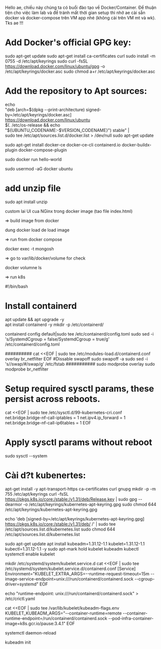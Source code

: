 Hello ae, chiều này chúng ta có buổi đào tạo về Docker/Container.
Để thuận tiện cho việc làm lab và để tránh mất thời gian setup thì nhờ ae cài sẵn docker và docker-compose trên VM app nhé (không cài trên VM mt và wk).
Tks ae !!!

# Add Docker's official GPG key:
sudo apt-get update
sudo apt-get install ca-certificates curl
sudo install -m 0755 -d /etc/apt/keyrings
sudo curl -fsSL https://download.docker.com/linux/ubuntu/gpg -o /etc/apt/keyrings/docker.asc
sudo chmod a+r /etc/apt/keyrings/docker.asc

# Add the repository to Apt sources:
echo \
  "deb [arch=$(dpkg --print-architecture) signed-by=/etc/apt/keyrings/docker.asc] https://download.docker.com/linux/ubuntu \
  $(. /etc/os-release && echo "${UBUNTU_CODENAME:-$VERSION_CODENAME}") stable" | \
  sudo tee /etc/apt/sources.list.d/docker.list > /dev/null
sudo apt-get update

sudo apt-get install docker-ce docker-ce-cli containerd.io docker-buildx-plugin docker-compose-plugin

sudo docker run hello-world

sudo usermod -aG docker ubuntu


# add unzip file
sudo apt install unzip

custom lai UI cua NGinx trong docker image
(tao file index.html)

=> build image from docker

dung docker load de load image


=> run from docker compose

docker exec -t <ten-container> mongosh

=> go to var/lib/docker/volume for check

docker volumne ls

=> run k8s

#!/bin/bash
# Install containerd

apt update && apt upgrade -y	
apt install containerd -y
mkdir -p  /etc/containerd/

containerd config default|sudo tee /etc/containerd/config.toml
sudo sed -i 's/SystemdCgroup = false/SystemdCgroup = true/g' /etc/containerd/config.toml

##########
cat <<EOF | sudo tee /etc/modules-load.d/containerd.conf
overlay
br_netfilter
EOF
#Dissable swapoff
sudo swapoff -a
sudo sed -i 's/\/swap/#\/swap/g' /etc/fstab
###########
sudo modprobe overlay
sudo modprobe br_netfilter
# Setup required sysctl params, these persist across reboots.

cat <<EOF | sudo tee /etc/sysctl.d/99-kubernetes-cri.conf
net.bridge.bridge-nf-call-iptables  = 1
net.ipv4.ip_forward                 = 1
net.bridge.bridge-nf-call-ip6tables = 1
EOF
# Apply sysctl params without reboot
sudo sysctl --system


# Cài d?t kubenertes:
apt-get install -y apt-transport-https ca-certificates curl gnupg
mkdir -p -m 755 /etc/apt/keyrings
curl -fsSL https://pkgs.k8s.io/core:/stable:/v1.31/deb/Release.key | sudo gpg --dearmor -o /etc/apt/keyrings/kubernetes-apt-keyring.gpg
sudo chmod 644 /etc/apt/keyrings/kubernetes-apt-keyring.gpg

echo 'deb [signed-by=/etc/apt/keyrings/kubernetes-apt-keyring.gpg] https://pkgs.k8s.io/core:/stable:/v1.31/deb/ /' | sudo tee /etc/apt/sources.list.d/kubernetes.list
sudo chmod 644 /etc/apt/sources.list.d/kubernetes.list

sudo apt-get update
apt install kubeadm=1.31.12-1.1 kubelet=1.31.12-1.1 kubectl=1.31.12-1.1 -y
sudo apt-mark hold kubelet kubeadm kubectl
systemctl enable kubelet

mkdir /etc/systemd/system/kubelet.service.d
cat <<EOF | sudo tee /etc/systemd/system/kubelet.service.d/containerd.conf
[Service]
Environment="KUBELET_EXTRA_ARGS=--runtime-request-timeout=15m --image-service-endpoint=unix:///run/containerd/containerd.sock  --cgroup-driver=systemd"
EOF

echo "runtime-endpoint: unix:///run/containerd/containerd.sock" > /etc/crictl.yaml

cat <<EOF | sudo tee /var/lib/kubelet/kubeadm-flags.env
KUBELET_KUBEADM_ARGS="--container-runtime=remote --container-runtime-endpoint=/run/containerd/containerd.sock --pod-infra-container-image=k8s.gcr.io/pause:3.4.1"
EOF

systemctl daemon-reload


kubeadm init
